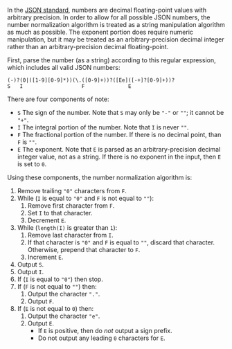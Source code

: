 In the [JSON standard](http://www.ecma-international.org/publications/files/ECMA-ST/ECMA-404.pdf), numbers are decimal floating-point values with arbitrary precision. In order to allow for all possible JSON numbers, the number normalization algorithm is treated as a string manipulation algorithm as much as possible. The exponent portion does require numeric manipulation, but it may be treated as an arbitrary-precision decimal integer rather than an arbitrary-precision decimal floating-point.

First, parse the number (as a string) according to this regular expression, which includes all valid JSON numbers:

```
(-)?(0|([1-9][0-9]*))(\.([0-9]+))?([Ee]([-+]?[0-9]+))?
S   I                   F              E
```

There are four components of note:

- `S` The sign of the number. Note that `S` may only be `"-"` or `""`; it cannot be `"+"`.
- `I` The integral portion of the number. Note that `I` is never `""`.
- `F` The fractional portion of the number. If there is no decimal point, than `F` is `""`.
- `E` The exponent. Note that `E` is parsed as an arbitrary-precision decimal integer value, not as a string. If there is no exponent in the input, then `E` is set to `0`.

Using these components, the number normalization algorithm is:

1. Remove trailing `"0"` characters from `F`.
2. While (`I` is equal to `"0"` and `F` is not equal to `""`):
   1. Remove first character from `F`.
   2. Set `I` to that character.
   3. Decrement `E`.
3. While (`length(I)` is greater than `1`):
   1. Remove last character from `I`.
   2. If that character is `"0"` and `F` is equal to `""`, discard that character. Otherwise, prepend that character to `F`.
   3. Increment `E`.
4. Output `S`.
5. Output `I`.
6. If (`I` is equal to `"0"`) then stop.
7. If (`F` is not equal to `""`) then:
   1. Output the character `"."`.
   2. Output `F`.
8. If (`E` is not equal to `0`) then:
   1. Output the character `"e"`.
   2. Output `E`.
      - If `E` is positive, then do *not* output a sign prefix.
	  - Do not output any leading `0` characters for `E`.